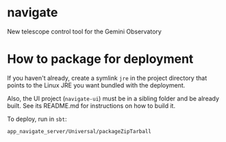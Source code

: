 # navigate

New telescope control tool for the Gemini Observatory

# How to package for deployment

If you haven't already, create a symlink `jre` in the project directory that points to the Linux JRE you want bundled with the deployment.

Also, the UI project (`navigate-ui`) must be in a sibling folder and be already built. See its README.md for instructions on how to build it.

To deploy, run in `sbt`:

```
app_navigate_server/Universal/packageZipTarball
```
